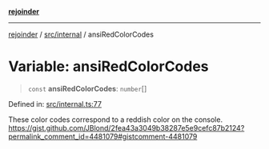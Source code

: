 [**rejoinder**](../../../README.md)

***

[rejoinder](../../../README.md) / [src/internal](../README.md) / ansiRedColorCodes

# Variable: ansiRedColorCodes

> `const` **ansiRedColorCodes**: `number`[]

Defined in: [src/internal.ts:77](https://github.com/Xunnamius/rejoinder/blob/523d50127af7d502d1a1b1da0fd1638569552949/src/internal.ts#L77)

These color codes correspond to a reddish color on the console.
https://gist.github.com/JBlond/2fea43a3049b38287e5e9cefc87b2124?permalink_comment_id=4481079#gistcomment-4481079

